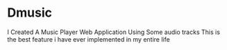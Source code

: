 # Dmusic
I Created A Music Player Web Application Using Some audio tracks
This is the best feature i have ever implemented in my entire life
